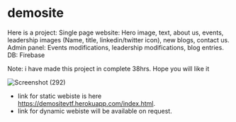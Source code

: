 # demosite
Here is a project:
Single page website: Hero image, text, about us, events, leadership images (Name, title, linkedin/twitter icon), new blogs, contact us.
Admin panel: Events modifications, leadership modifications, blog entries.
DB: Firebase

Note: i have made this project in complete 38hrs. Hope you will like it

![Screenshot (292)](https://user-images.githubusercontent.com/54675828/138551008-4614db52-27de-45d1-b3b2-1a36311a201a.png)


- link for static webiste is here https://demositevtf.herokuapp.com/index.html.
- link for dynamic webiste will be available on request.

